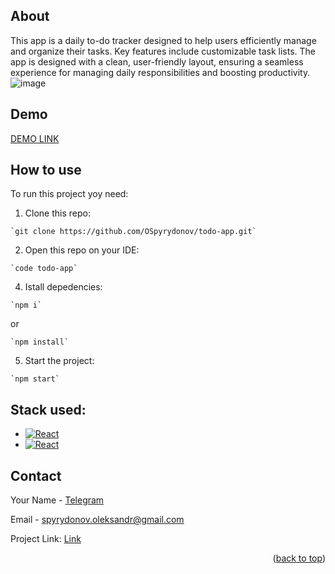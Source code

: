 <a id="readme-top"></a>

## About
This app is a daily to-do tracker designed to help users efficiently manage and organize their tasks. Key features include customizable task lists. The app is designed with a clean, user-friendly layout, ensuring a seamless experience for managing daily responsibilities and boosting productivity.
![image](https://github.com/user-attachments/assets/8fdcbd3c-2061-4d4d-8789-9ff2c7ab1f2b)

## Demo
[DEMO LINK](https://ospyrydonov.github.io/todo-app/)

## How to use
To run this project yoy need:
  1. Clone this repo:

    `git clone https://github.com/OSpyrydonov/todo-app.git`

  2. Open this repo on your IDE:

    `code todo-app`

  4. Istall depedencies:

    `npm i`
    
or
    
    `npm install`

  5. Start the project:

    `npm start`

## Stack used:
* [![React][React.js]][React-url]
* [![React][TypeScript]][TypeScript-url]

## Contact

Your Name - [Telegram](https://t.me/Oleksandr_Spyrydonov)

Email - spyrydonov.oleksandr@gmail.com

Project Link: [Link](https://github.com/OSpyrydonov/todo-app)

<p align="right">(<a href="#readme-top">back to top</a>)</p>



[React.js]: https://img.shields.io/badge/React-20232A?style=for-the-badge&logo=react&logoColor=61DAFB
[React-url]: https://reactjs.org/
[TypeScript]: https://shields.io/badge/TypeScript-3178C6?logo=TypeScript&logoColor=FFF&style=flat-square
[TypeScript-url]: https://www.typescriptlang.org/

